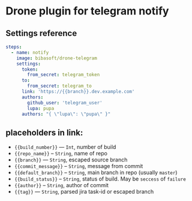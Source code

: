 # Drone plugin for telegram notify

## Settings reference

```yaml
steps:
  - name: notify
    image: bibasoft/drone-telegram
    settings:
      token:
        from_secret: telegram_token
      to:
        from_secret: telegram_to
      link: 'https://{{branch}}.dev.example.com'
      authors:
        github_user: 'telegram_user'
        lupa: pupa
      authors: "{ \"lupa\": \"pupa\" }"
```

## placeholders in link:

- `{{build_number}}` — `Int`, number of build
- `{{repo_name}}` – `String`, name of repo
- `{{branch}}` — `String`, escaped source branch
- `{{commit_message}}` – `String`, message from commit
- `{{default_branch}}` – `String`, main branch in repo (usually `master`)
- `{{build_status}}` – `String`, status of build. May be `seccess` of `failure`
- `{{author}}` – `String`, author of commit
- `{{tag}}` — `String`, parsed jira task-id or escaped branch
